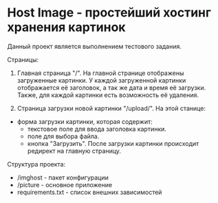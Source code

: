 # Host Image - простейший хостинг хранения картинок

Данный проект является выполнением тестового задания.

Cтраницы:

1. Главная страница "/". На главной странице отображены загруженные картинки. 
У каждой загруженной картинки отображается её заголовок, а так же дата и время её загрузки.
Также, для каждой картинки есть возможность её удаления.

2. Страница загрузки новой картинки "/upload/". На этой станице:
- форма загрузки картинки, которая содержит:
  - текстовое поле для ввода заголовка картинки.
  - поле для выбора файла.
  - кнопка "Загрузить". После загрузки картинки происходит редирект на главную страницу. 

Структура проекта:
- /imghost - пакет конфигурации
- /picture - основное приложение
- requirements.txt - список внешних зависимостей
